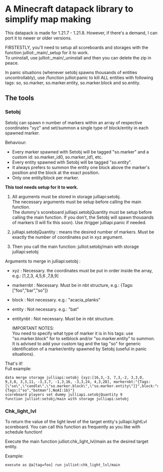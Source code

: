 # A Minecraft datapack library to simplify map making

This datapack is made for 1.21.7 - 1.21.8. However, if there's a demand, I can port it to newer or older versions.

FIRSTESTLY, you'll need to setup all scoreboards and storages with the function julliot:_main/_setup for it to work.  
To uninstall, use julliot:_main/_uninstall and then you can delete the zip in peace.

In panic situations (whenever setobj spawns thousands of entities uncontrollably), use /function julliot:panic to kill ALL entities with following tags: so, so.marker, so.marker.entity, so.marker.block and so.entity.

## The tools

### Setobj

Setobj can spawn n number of markers within an array of respective coordinates "xyz" and set/summon a single type of block/entity in each spawned marker.

Behaviour:
 
- Every marker spawned with Setobj will be tagged "so.marker" and a custom id: so.marker_id0, so.marker_id1, etc.
- Every entity spawned with Setobj will be tagged "so.entity".
- It always prefers to summon the entity one block above the marker's position and the block at the exact position.
- Only one entity/block per marker.

**This tool needs setup for it to work.**  
1. All arguments must be stored in storage julliapi:setobj.  
  The necessary arguments must be setup before calling the main function.  
  The dummy's scoreboard julliapi.setobjQuantity must be setup before calling the main function. If you don't, the Setobj will spawn thousands of markers (I will fix this soon). Use /trigger julliapi.panic if needed.

2. julliapi.setobjQuantity : means the desired number of markers. Must be exactly the number of coordinates put in xyz argument.

3. Then you call the main function: julliot:setobj/main with storage julliapi:setobj

Arguments to merge in julliapi:setobj :
- xyz : Necessary. the coordinates must be put in order inside the array, e.g.: [1,2,3, 4,5,6 ,7,8,9]
- markernbt : Necessary. Must be in nbt structure, e.g.: {Tags:[\"foo\",\"bar\",\"so\"]}  
- block : Not necessary. e.g.: "acacia_planks"
- entity : Not necessary. e.g.: "bat"
- entitynbt : Not necessary. Must be in nbt structure.

   IMPORTANT NOTES:  
You need to specify what type of marker it is in his tags: use "so.marker.block" for to setblock and/or "so.marker.entity" to summon.  
It is advised to add your custom tag and the tag "so" for generic identification of a marker/entity spawned by Setobj (useful in panic situations).

 That's it!  
 Full example:

 ```
 data merge storage julliapi:setobj {xyz:[16,3,-3, 7,3,-2, 3,3,0, 9,3,8, 3,3,11, -3,3,7, -1,3,16, -3,3,24, 4,3,28], markernbt:"{Tags:[\"so\",\"candle\",\"so.marker.block\",\"so.marker.entity\"]}",block:"candle[lit=true]",entity:"bat",entitynbt:"{Tags:["so","batman"],NoAI:1b}"}
scoreboard players set dummy julliapi.setobjQuantity 9
function julliot:setobj/main with storage julliapi:setobj
 ```

### Chk_light_lvl

To return the value of the light level of the target entity's julliapi.lightLvl scoreboard. You can call this function as frequently as you like with schedule function!

Execute the main function julliot:chk_light_lvl/main as the desired target entity.

Example:
```
execute as @a[tag=foo] run julliot:chk_light_lvl/main
```
